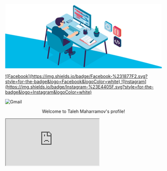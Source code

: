 
![Banner](https://github.com/talehmaharamov/talehmaharamov/blob/main/header.gif?raw=true)

<a href="https://facebook.com/talehmaharamov" target="_blank">
![Facebook](https://img.shields.io/badge/Facebook-%231877F2.svg?style=for-the-badge&logo=Facebook&logoColor=white)
</a>

<a href="https://instagram.com/talehmaharamov" target="_blank">
  ![Instagram](https://img.shields.io/badge/Instagram-%23E4405F.svg?style=for-the-badge&logo=Instagram&logoColor=white)
</a>

<!-- <a href="mailto:talehmeherrem85@gmail.com"> -->
  ![Gmail](https://img.shields.io/badge/Gmail-D14836?style=for-the-badge&logo=gmail&logoColor=white)
<!-- </a> -->

<p align="center">
Welcome to Taleh Maharramov's profile!
</p>

<iframe src="https://talehmaharramov.com"></iframe>
